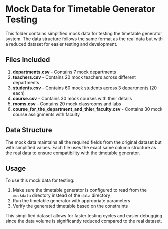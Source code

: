 # Mock Data for Timetable Generator Testing

This folder contains simplified mock data for testing the timetable generator system. The data structure follows the same format as the real data but with a reduced dataset for easier testing and development.

## Files Included

1. **departments.csv** - Contains 7 mock departments
2. **teachers.csv** - Contains 20 mock teachers across different departments
3. **students.csv** - Contains 60 mock students across 3 departments (20 each)
4. **course.csv** - Contains 30 mock courses with their details
5. **rooms.csv** - Contains 20 mock classrooms and labs
6. **course_for_the_department_and_thier_faculty.csv** - Contains 30 mock course assignments with faculty

## Data Structure

The mock data maintains all the required fields from the original dataset but with simplified values. Each file uses the exact same column structure as the real data to ensure compatibility with the timetable generator.

## Usage

To use this mock data for testing:

1. Make sure the timetable generator is configured to read from the `mockdata` directory instead of the `data` directory
2. Run the timetable generator with appropriate parameters
3. Verify the generated timetable based on the constraints

This simplified dataset allows for faster testing cycles and easier debugging since the data volume is significantly reduced compared to the real dataset. 